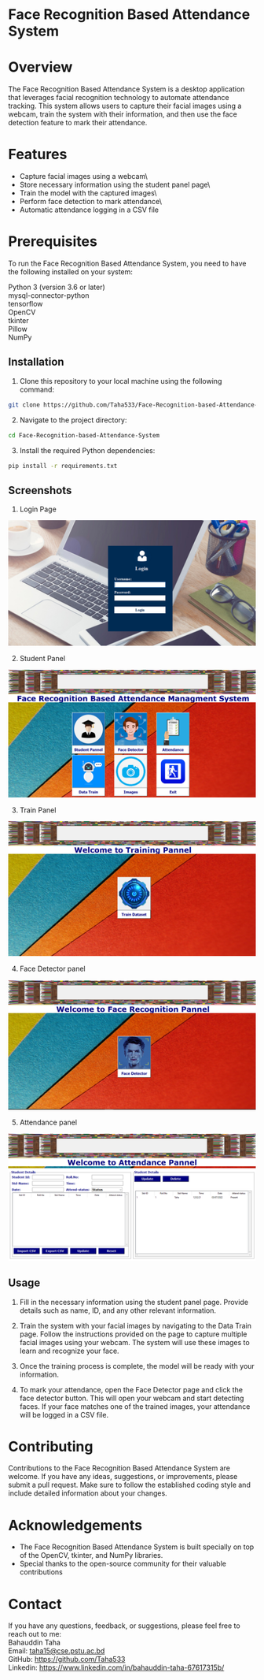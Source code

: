 
# Face Recognition Based Attendance System

# Overview
The Face Recognition Based Attendance System is a desktop application that leverages facial recognition technology to automate attendance tracking. This system allows users to capture their facial images using a webcam, train the system with their information, and then use the face detection feature to mark their attendance.

# Features
- Capture facial images using a webcam\
- Store necessary information using the student panel page\
- Train the model with the captured images\
- Perform face detection to mark attendance\
- Automatic attendance logging in a CSV file

# Prerequisites
To run the Face Recognition Based Attendance System, you need to have the following installed on your system:

Python 3 (version 3.6 or later)\
mysql-connector-python\
tensorflow\
OpenCV\
tkinter\
Pillow\
NumPy 







## Installation

1. Clone this repository to your local machine using the following command:

```bash
git clone https://github.com/Taha533/Face-Recognition-based-Attendance-System.git
```
2. Navigate to the project directory:

```bash
cd Face-Recognition-based-Attendance-System
```
3. Install the required Python dependencies:

```bash
pip install -r requirements.txt
```

## Screenshots

1. Login Page

![image](https://github.com/Taha533/Face-Recognition-based-Attendance-System/blob/main/Images_GUI/Login%20Page.PNG)

2. Student Panel

![image](https://github.com/Taha533/Face-Recognition-based-Attendance-System/blob/main/Images_GUI/main_page.PNG)

3. Train Panel

![image](https://github.com/Taha533/Face-Recognition-based-Attendance-System/blob/main/Images_GUI/train_pannel.PNG)

4. Face Detector panel

![image](https://github.com/Taha533/Face-Recognition-based-Attendance-System/blob/main/Images_GUI/face_detector.PNG)

5. Attendance panel

![image](https://github.com/Taha533/Face-Recognition-based-Attendance-System/blob/main/Images_GUI/attendance_pannel.PNG)

    
## Usage

1. Fill in the necessary information using the student panel page. Provide details such as name, ID, and any other relevant information.

2. Train the system with your facial images by navigating to the Data Train page. Follow the instructions provided on the page to capture multiple facial images using your webcam. The system will use these images to learn and recognize your face.

3. Once the training process is complete, the model will be ready with your information.

4. To mark your attendance, open the Face Detector page and click the face detector button. This will open your webcam and start detecting faces. If your face matches one of the trained images, your attendance will be logged in a CSV file.

# Contributing
Contributions to the Face Recognition Based Attendance System are welcome. If you have any ideas, suggestions, or improvements, please submit a pull request. Make sure to follow the established coding style and include detailed information about your changes.

# Acknowledgements
- The Face Recognition Based Attendance System is built specially on top of the OpenCV, tkinter, and NumPy libraries.
- Special thanks to the open-source community for their valuable contributions

# Contact
If you have any questions, feedback, or suggestions, please feel free to reach out to me:\
Bahauddin Taha\
Email: taha15@cse.pstu.ac.bd\
GitHub: https://github.com/Taha533 \
Linkedin: https://www.linkedin.com/in/bahauddin-taha-67617315b/



